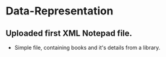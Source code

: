 # Data-Representation


## Uploaded first XML Notepad file. 

- Simple file, containing books and it's details from a library. 


